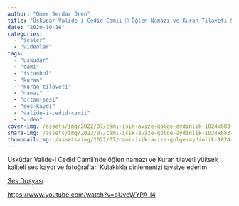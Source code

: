 ```yaml
---
author: "Ömer Serdar Ören"
title: "Üsküdar Valide-i Cedid Camii 🕌 Öğlen Namazı ve Kuran Tilaveti Ses Kaydı"
date: "2020-10-16"
categories: 
  - "sesler"
  - "videolar"
tags: 
  - "uskudar"
  - "cami"
  - "istanbul"
  - "kuran"
  - "kuran-tilaveti"
  - "namaz"
  - "ortam-sesi"
  - "ses-kaydi"
  - "valide-i-cedid-camii"
  - "video"
cover-img: /assets/img/2022/07/cami-isik-avize-golge-aydinlik-1024x683-1.jpg
share-img: /assets/img/2022/07/cami-isik-avize-golge-aydinlik-1024x683-1.jpg
thumbnail-img: /assets/img/2022/07/cami-isik-avize-golge-aydinlik-1024x683-1.jpg
---
```


Üsküdar Valide-i Cedid Camii’nde öğlen namazı ve Kuran tilaveti yüksek kaliteli ses kaydı ve fotoğraflar. Kulaklıkla dinlemenizi tavsiye ederim.

[Ses Dosyası](/assets/sounds/2020/10/uskudar-valide-i-cedid-camii-oglen-namazi-ve-kuran-tilaveti-ses-kaydi.mp3)

<https://www.youtube.com/watch?v=oUveWYPA-l4>
